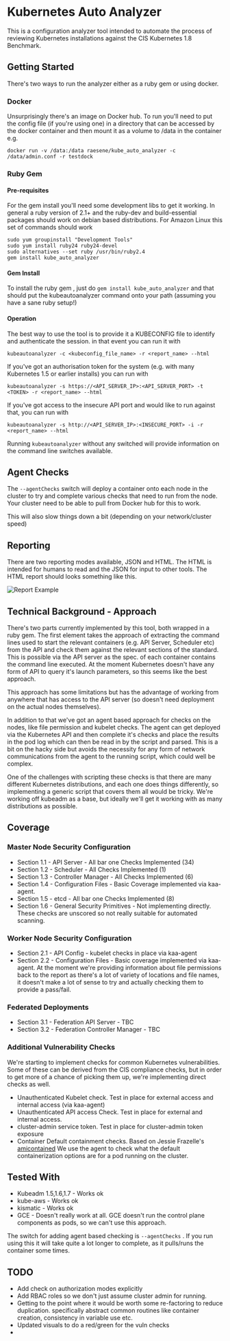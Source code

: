 # Kubernetes Auto Analyzer

This is a configuration analyzer tool intended to automate the process of reviewing Kubernetes installations against the CIS Kubernetes 1.8 Benchmark.

## Getting Started

There's two ways to run the analyzer either as a ruby gem or using docker.

### Docker

Unsurprisingly there's an image on Docker hub.  To run you'll need to put the config file (if you're using one) in a directory that can be accessed by the docker container and then mount it as a volume to /data in the container e.g.

`docker run -v /data:/data raesene/kube_auto_analyzer -c /data/admin.conf -r testdock`

### Ruby Gem

#### Pre-requisites

For the gem install you'll need some development libs to get it working. In general a ruby version of 2.1+ and the ruby-dev and build-essential packages should work on debian based distributions.  For Amazon Linux this set of commands should work

```
sudo yum groupinstall "Development Tools"
sudo yum install ruby24 ruby24-devel
sudo alternatives --set ruby /usr/bin/ruby2.4
gem install kube_auto_analyzer
```

#### Gem Install

To install the ruby gem , just do `gem install kube_auto_analyzer` and that should put the kubeautoanalyzer command onto your path (assuming you have a sane ruby setup!)


#### Operation

The best way to use the tool is to provide it a KUBECONFIG file to identify and authenticate the session.  in that event you can run it with

`kubeautoanalyzer -c <kubeconfig_file_name> -r <report_name> --html`

If you've got an authorisation token for the system (e.g. with many Kubernetes 1.5 or earlier installs) you can run with

`kubeautoanalyzer -s https://<API_SERVER_IP>:<API_SERVER_PORT> -t <TOKEN> -r <report_name> --html`

If you've got access to the insecure API port and would like to run against that, you can run with

`kubeautoanalyzer -s http://<API_SERVER_IP>:<INSECURE_PORT> -i -r <report_name> --html`

Running `kubeautoanalyzer` without any switched will provide information on the command line switches available.

## Agent Checks

The `--agentChecks` switch will deploy a container onto each node in the cluster to try and complete various checks that need to run from the node. Your cluster need to be able to pull from Docker hub for this to work.

This will also slow things down a bit (depending on your network/cluster speed)

## Reporting

There are two reporting modes available, JSON and HTML.  The HTML is intended for humans to read and the JSON for input to other tools.  The HTML report should looks something like this.

![Report Example](https://raw.githubusercontent.com/nccgroup/kube-auto-analyzer/master/report_example.png)

## Technical Background - Approach

There's two parts currently implemented by this tool, both wrapped in a ruby gem.  The first element takes the approach of extracting the command lines used to start the relevant containers (e.g. API Server, Scheduler etc) from the API and check them against the relevant sections of the standard.  This is possible via the API server as the spec. of each container contains the command line executed.  At the moment Kubernetes doesn't have any form of API to query it's launch parameters, so this seems like the best approach.

This approach has some limitations but has the advantage of working from anywhere that has access to the API server (so doesn't need deployment on the actual nodes themselves).

In addition to that we've got an agent based approach for checks on the nodes, like file permission and kubelet checks.  The agent can get deployed via the Kubernetes API and then complete it's checks and place the results in the pod log which can then be read in by the script and parsed.  This is a bit on the hacky side but avoids the necessity for any form of network communications from the agent to the running script, which could well be complex.

One of the challenges with scripting these checks is that there are many different Kubernetes distributions, and each one does things differently, so implementing a generic script that covers them all would be tricky.  We're working off kubeadm as a base, but ideally we'll get it working with as many distributions as possible.

## Coverage

### Master Node Security Configuration

 - Section 1.1 - API Server - All bar one Checks Implemented (34)
 - Section 1.2 - Scheduler - All Checks Implemented (1)
 - Section 1.3 - Controller Manager - All Checks Implemented (6)
 - Section 1.4 - Configuration Files - Basic Coverage implemented via kaa-agent.
 - Section 1.5 - etcd - All bar one Checks Implemented (8)
 - Section 1.6 - General Security Primitives - Not implementing directly.  These checks are unscored so not really suitable for automated scanning.

### Worker Node Security Configuration

 - Section 2.1 - API Config - kubelet checks in place via kaa-agent
 - Section 2.2 - Configuration Files - Basic coverage implemented via kaa-agent.  At the moment we're providing information about file permissions back to the report as there's a lot of variety of locations and file names, it doesn't make a lot of sense to try and actually checking them to provide a pass/fail.

### Federated Deployments

 - Section 3.1 - Federation API Server - TBC
 - Section 3.2 - Federation Controller Manager - TBC

### Additional Vulnerability Checks

We're starting to implement checks for common Kubernetes vulnerabilities.  Some of these can be derived from the CIS compliance checks, but in order to get more of a chance of picking them up, we're implementing direct checks as well.

 - Unauthenticated Kubelet check.  Test in place for external access and internal access (via kaa-agent)
 - Unauthenticated API access Check. Test in place for external and internal access.
 - cluster-admin service token.  Test in place for cluster-admin token exposure
 - Container Default containment checks.  Based on Jessie Frazelle's [amicontained](https://github.com/jessfraz/amicontained) We use the agent to check what the default containerization options are for a pod running on the cluster.

## Tested With

 - Kubeadm 1.5,1.6,1.7 - Works ok  
 - kube-aws - Works ok
 - kismatic - Works ok
 - GCE - Doesn't really work at all.  GCE doesn't run the control plane components as pods, so we can't use this approach.


The switch for adding agent based checking is `--agentChecks` .  If you run using this it will take quite a lot longer to complete, as it pulls/runs the container some times.

## TODO

 - Add check on authorization modes explicitly
 - Add RBAC roles so we don't just assume cluster admin for running.
 - Getting to the point where it would be worth some re-factoring to reduce duplication.  specifically abstract common routines like container creation, consistency in variable use etc.
 - Updated visuals to do a red/green for the vuln checks
 - 